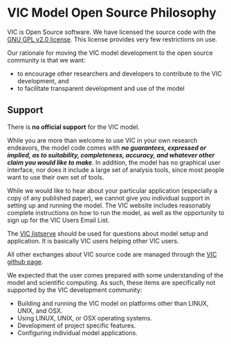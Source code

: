# VIC Model Open Source Philosophy

VIC is Open Source software.  We have licensed the source code with the [GNU GPL v2.0 license](http://www.gnu.org/licenses/gpl-2.0.html).  This license provides very few restrictions on use.

Our rationale for moving the VIC model development to the open source community is that we want:
- to encourage other researchers and developers to contribute to the VIC development,  and
- to facilitate transparent development and use of the model

## Support

There is **no official support** for the VIC model.

While you are more than welcome to use VIC in your own research endeavors, the model code comes with _**no guarantees, expressed or implied, as to suitability, completeness, accuracy, and whatever other claim you would like to make**_. In addition, the model has no graphical user interface, nor does it include a large set of analysis tools, since most people want to use their own set of tools.

While we would like to hear about your particular application (especially a copy of any published paper), we cannot give you individual support in setting up and running the model. The VIC website includes reasonably complete instructions on how to run the model, as well as the opportunity to sign up for the VIC Users Email List.

The [VIC listserve](https://mailman.u.washington.edu/mailman/listinfo/vic_users) should be used for questions about model setup and application. It is basically VIC users helping other VIC users.

All other exchanges about VIC source code are managed through the [VIC github page](https://github.com/UW-Hydro/VIC).

We expected that the user comes prepared with some understanding of the model and scientific computing.  As such, these items are specifically not supported by the VIC development community:

- Building and running the VIC model on platforms other than LINUX, UNIX, and OSX.
- Using LINUX, UNIX, or OSX operating systems.
- Development of project specific features.
- Configuring individual model applications.
